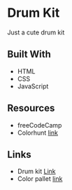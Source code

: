 # Drum Kit
Just a cute drum kit

## Built With
* HTML
* CSS
* JavaScript

## Resources
* freeCodeCamp
* Colorhunt [link](https://colorhunt.co/)

## Links
* Drum kit [Link](https://karthisp.github.io/drum-kit/)
* Color pallet [link](https://colorhunt.co/palette/2c2e43595260b2b1b9ffd523)
